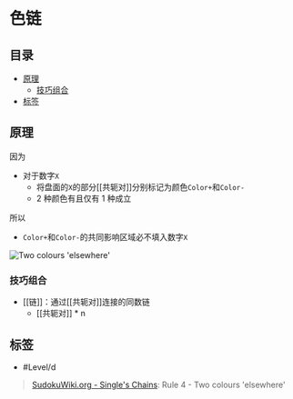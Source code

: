 # 色链

<!-- START doctoc generated TOC please keep comment here to allow auto update -->
<!-- DON'T EDIT THIS SECTION, INSTEAD RE-RUN doctoc TO UPDATE -->
## 目录

- [原理](#%E5%8E%9F%E7%90%86)
  - [技巧组合](#%E6%8A%80%E5%B7%A7%E7%BB%84%E5%90%88)
- [标签](#%E6%A0%87%E7%AD%BE)

<!-- END doctoc generated TOC please keep comment here to allow auto update -->

## 原理

因为
- 对于数字`X`
	- 将盘面的`X`的部分[[共轭对]]分别标记为颜色`Color+`和`Color-`
	- 2 种颜色有且仅有 1 种成立

所以
- `Color+`和`Color-`的共同影响区域必不填入数字`X`

![Two colours 'elsewhere'](https://www.sudokuwiki.org/PuzImages/SC_Rule4a.png)

###  技巧组合

- [[链]]：通过[[共轭对]]连接的同数链
	- [[共轭对]] * n

## 标签

- #Level/d

> [SudokuWiki.org - Single's Chains](https://www.sudokuwiki.org/Singles_Chains): Rule 4 - Two colours 'elsewhere'
